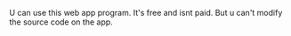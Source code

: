 U can use this web app program. It's free and isnt paid.
But u can't modify the source code on the app.
